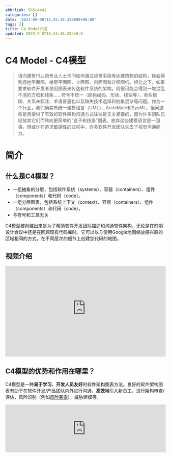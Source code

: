 ```yaml
---
abbrlink: 5b5c4441
categories: []
date: '2023-09-08T15:45:39.330899+08:00'
tags: []
title: C4 Model介绍
updated: 2023-9-8T16:24:48.284+8:0
---
```

# C4 Model - C4模型

> 请向建筑行业的专业人士询问如何通过视觉手段传达建筑物的结构，你会得到场地平面图、楼层平面图、立面图、剖面图和详细图纸。相比之下，如果要求软件开发者使用图表来传达软件系统的架构，则很可能会得到一堆混乱不清的方框和线条……符号不统一（颜色编码、形状、线型等）、命名模糊、关系未标注、术语普遍化以及缺失技术选择和抽象混杂等问题。作为一个行业，我们确实有统一建模语言（UML）、ArchiMate和SysML，但问这些是否提供了有效的软件架构沟通方式往往是无关紧要的，因为许多团队已经放弃它们而转向更简单的“盒子和线条”图表。放弃这些建模语言是一回事，但或许在追求敏捷性的过程中，许多软件开发团队失去了视觉沟通能力。

# 简介

## 什么是C4模型？

- 一组抽象的分层，包括软件系统（systems）、容器（containers）、组件（components）和代码（code）。
- 一组分层图表，包括系统上下文（context）、容器（containers）、组件（components）和代码（code）。
- 与符号和工具无关

C4模型被创建出来是为了帮助软件开发团队描述和沟通软件架构，无论是在前期设计会议中还是在回顾现有代码库时。它可以以与使用Google地图缩放感兴趣的区域相同的方式，在不同层次的细节上创建您代码的地图。

## 视频介绍

<div style="position: relative; padding-bottom: 56.25%; /* 16:9比例的占位符 */">
  <iframe
    src="https://www.youtube-nocookie.com/embed/x2-rSnhpw0g?si=znLAOOSwdoSFE6Ww&controls=0"
    title="YouTube video player"
    frameborder="0"
    allow="accelerometer; autoplay; clipboard-write; encrypted-media; gyroscope; picture-in-picture; web-share"
    allowfullscreen
    style="position: absolute; top: 0; left: 0; width: 100%; height: 100%;"
  ></iframe>
</div>

## C4模型的优势和作用在哪里？

C4模型是一种**易于学习、开发人员友好**的软件架构图表方法。良好的软件架构图表有助于在软件开发/产品团队内外进行沟通，**高效地**引入新员工，进行架构审查/评估，风险识别（例如[风险暴露](https://riskstorming.com/)），威胁建模等。

<!DOCTYPE html>

<html>
<head>
    <title>Embedded Diagram</title>
</head>
<body>
    <iframe id="myEmbeddedDiagram" src="https://structurizr.com/embed/36141?diagram=SystemContext&diagramSelector=true&iframe=myEmbeddedDiagram" width="100%" marginwidth="0" marginheight="0" frameborder="0" scrolling="no" allowfullscreen="true"></iframe>
    <script type="text/javascript" src="https://static.structurizr.com/js/structurizr-embed.js"></script>
</body>
</html>

